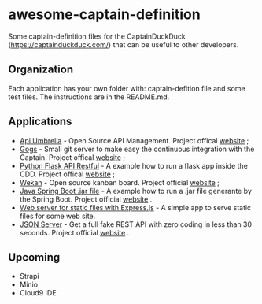 # awesome-captain-definition
Some captain-definition files for the CaptainDuckDuck (https://captainduckduck.com/) that can be useful to other developers.

## Organization
Each application has your own folder with: captain-defition file and some test files. The instructions are in the README.md.

## Applications
* [Api Umbrella](api-umbrella/)  - Open Source API Management. Project offical [website](https://apiumbrella.io/) ;
* [Gogs](gogs/) - Small git server to make easy the continuous integration with the Captain. Project offical [website](https://gogs.io/) ;
* [Python Flask API Restful](python/) - A example how to run a flask app inside the CDD. Project offical [website](http://flask.pocoo.org/) ;
* [Wekan](wekan/) - Open source kanban board. Project official [website](https://wekan.github.io/) ;
* [Java Spring Boot .jar file](java/) - A example how to run a .jar file generante by the Spring Boot. Project official [website]( https://spring.io/guides/gs/spring-boot/) .
* [Web server for static files with Express.js](static-server/) - A simple app to serve static files for some web site.
* [JSON Server](json-server/) - Get a full fake REST API with zero coding in less than 30 seconds. Project official [website]( https://github.com/typicode/json-server) .

## Upcoming
* Strapi
* Minio
* Cloud9 IDE
